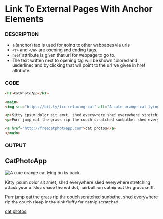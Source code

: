 # Link To External Pages With Anchor Elements

### DESCRIPTION
* `a` (anchor) tag is used for going to other webpages via urls.
* `<a>` and `</a>` are opening and ending tags.
* `href` attribute is given that url for webpage to go to.
* The text written next to opening tag will be shown colored and underlined and by clicking that will point to the url we given in href attribute.

### CODE
```html
<h2>CatPhotoApp</h2>

<main>
<img src="https://bit.ly/fcc-relaxing-cat" alt="A cute orange cat lying on its back.">

<p>Kitty ipsum dolor sit amet, shed everywhere shed everywhere stretching attack your ankles chase the red dot, hairball run catnip eat the grass sniff.</p>
<p>Purr jump eat the grass rip the couch scratched sunbathe, shed everywhere rip the couch sleep in the sink fluffy fur catnip scratched.</p>

<a href="http://freecatphotoapp.com">cat photos</a>
</main>
```

### OUTPUT
<h2>CatPhotoApp</h2>

<main>
<img src="https://bit.ly/fcc-relaxing-cat" alt="A cute orange cat lying on its back.">

<p>Kitty ipsum dolor sit amet, shed everywhere shed everywhere stretching attack your ankles chase the red dot, hairball run catnip eat the grass sniff.</p>
<p>Purr jump eat the grass rip the couch scratched sunbathe, shed everywhere rip the couch sleep in the sink fluffy fur catnip scratched.</p>

<a href="http://freecatphotoapp.com">cat photos</a>
</main>